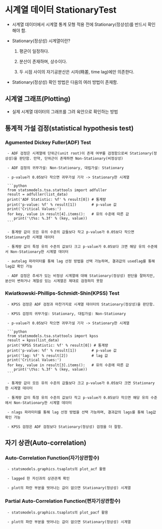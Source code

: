 # 시계열 데이터 StationaryTest

 - 시계열 데이터에서 시계열 통계 모형 적용 전에 Stationary(정상성)를 반드시 확인해야 함.

 - Stationary(정상성) 시계열이란?

     1. 평균이 일정하다. 
     
     2. 분산이 존재하며, 상수이다. 
     
     3. 두 시점 사이의 자기공분산은 시차(時差, time lag)에만 의존한다. 

 - Stationary(정상성) 확인 방법은 다음의 여러 방법이 존재함.


## 시계열 그래프(Plotting) 

 - 실제 시계열 데이터의 그래프를 그려 육안으로 확인하는 방법


## 통계적 가설 검정(statistical hypothesis test)

 ### Agumented Dickey Fuller(ADF) Test

     - ADF 검정은 시계열에 단위근(unit root)이 존재 여부를 검정함으로써 Stationary(정상성)을 판단함. 만약, 단위근이 존재하면 Non-Stationary(비정상성)

     - ADF 검정의 귀무가설: Non-Stationary, 대립가설: Stationary 

     - p-value가 0.05보다 작으면 귀무가설 기각 -> Stationary한 시계열

     ```python
     from statsmodels.tsa.stattools import adfuller
     result = adfuller(list_data)
     print('ADF Statistic: %f' % result[0]) # 통계량
	 print('p-value: %f' % result[1])       # p-value 값
	 print('Critical Values:')
	 for key, value in result[4].items():   # 유의 수준에 따른 값
	 	print('\t%s: %.3f' % (key, value))
     ```
    
     - 통계량 값이 모든 유의 수준의 값들보다 작고 p-value가 0.05보다 작으면 Stationary한 시계열 데이터

     - 통계량 값이 특정 유의 수준의 값보다 크고 p-value가 0.05보다 크면 해당 유의 수준에서 Non-Stationary한 시계열 데이터

     - autolag 파라미터를 통해 lag 선정 방법을 선택 가능하며, 결과값의 usedlag를 통해 lag값 확인 가능

     - ADF 검정은 추세가 있는 비정상 시계열에 대해 Stationary(정상성) 판단을 잘하지만, 분산이 변하거나 계절성 있는 시계열은 제대로 검정하지 못함  

 ### Kwiatkowski-Phillips-Schmidt-Shin(KPSS) Test

     - KPSS 검정은 ADF 검정과 마찬가지로 시계열 데이터의 Stationary(정상성)을 판단함.

     - KPSS 검정의 귀무가설: Stationary, 대립가설: Non-Stationary 

     - p-value가 0.05보다 작으면 귀무가설 기각 -> Stationary한 시계열

     ```python
     from statsmodels.tsa.stattools import kpss
     result = kpss(list_data)
     print('KPSS Statistic: %f' % result[0]) # 통계량
	 print('p-value: %f' % result[1])       # p-value 값
     print('lag: %f' % result[2])           # lag 값
	 print('Critical Values:')
	 for key, value in result[3].items():   # 유의 수준에 따른 값
	 	print('\t%s: %.3f' % (key, value))
     ```
    
     - 통계량 값이 모든 유의 수준의 값들보다 크고 p-value가 0.05보다 크면 Stationary한 시계열 데이터

     - 통계량 값이 특정 유의 수준의 값보다 작고 p-value가 0.05보다 작으면 해당 유의 수준에서 Non-Stationary한 시계열 데이터

     - nlags 파라미터를 통해 lag 선정 방법을 선택 가능하며, 결과값의 lags를 통해 lag값 확인 가능

     - KPSS 검정은 ADF 검정보다 Stationary(정상성) 검정을 더 잘함.


## 자기 상관(Auto-correlation)

 ### Auto-Correlation Function(자기상관함수)

     - statsmodels.graphics.tsaplots의 plot_acf 활용

     - lagged 한 자신과의 상관관계 확인 

     - plot의 파란 부분을 벗어나는 값이 없으면 Stationary(정상성) 시계열  

 ### Partial Auto-Correlation Function(편자기상관함수)

     - statsmodels.graphics.tsaplots의 plot_pacf 활용

     - plot의 파란 부분을 벗어나는 값이 없으면 Stationary(정상성) 시계열  
 
